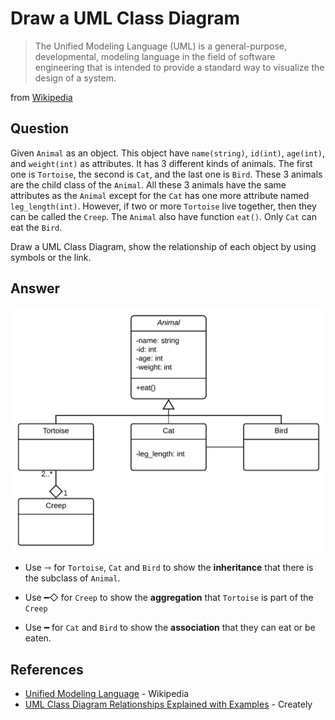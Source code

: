 # Draw a UML Class Diagram
>The Unified Modeling Language (UML) is a general-purpose, developmental, modeling language in the field of software engineering that is intended to provide a standard way to visualize the design of a system.

from [Wikipedia](https://en.wikipedia.org/wiki/Unified_Modeling_Language)

## Question

Given `Animal` as an object. This object have `name(string)`, `id(int)`, `age(int)`, and `weight(int)` as attributes. It has 3 different kinds of animals. The first one is `Tortoise`, the second is `Cat`, and the last one is `Bird`. These 3 animals are the child class of the `Animal`. All these 3 animals have the same attributes as the `Animal` except for the `Cat` has one more attribute named `leg_length(int)`. However, if two or more `Tortoise` live together, then they can be called the `Creep`. The `Animal` also have function `eat()`. Only `Cat` can eat the `Bird`.

Draw a UML Class Diagram, show the relationship of each object by using symbols or the link.

## Answer

![Screenshot](https://github.com/ISP19/problems/blob/vichyawat/uml/Class%20Diagram%20with%20UML%20Notation.png)

- Use ⇾ for `Tortoise`, `Cat` and `Bird` to show the **inheritance** that there is the subclass of `Animal`.

- Use ━◇ for `Creep` to show the **aggregation** that `Tortoise` is part of the `Creep`

- Use ━ for `Cat` and `Bird` to show the **association** that they can eat or be eaten.

## References

- [Unified Modeling Language](https://en.wikipedia.org/wiki/Unified_Modeling_Language) - Wikipedia
- [UML Class Diagram Relationships Explained with Examples](https://creately.com/blog/diagrams/class-diagram-relationships/) - Creately